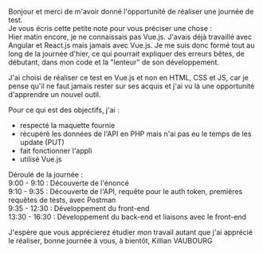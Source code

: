 Bonjour et merci de m'avoir donné l'opportunité de réaliser une journée de test.  
Je vous écris cette petite note pour vous préciser une chose :  
Hier matin encore, je ne connaissais pas Vue.js. J'avais déjà travaillé avec Angular et React.js mais jamais avec Vue.js. Je me suis donc formé tout au long de la journée d'hier, ce qui pourrait expliquer des erreurs bêtes, de débutant, dans mon code et la "lenteur" de son développement.

J'ai choisi de réaliser ce test en Vue.js et non en HTML, CSS et JS, car je pense qu'il ne faut jamais rester sur ses acquis et j'ai vu là une opportunité d'apprendre un nouvel outil.

Pour ce qui est des objectifs, j'ai :  
- respecté la maquette fournie  
- récupéré les données de l'API en PHP mais n'ai pas eu le temps de les update (PUT)  
- fait fonctionner l'appli  
- utilisé Vue.js

Déroulé de la journée :  
9:00 - 9:10 : Découverte de l'énoncé  
9:10 - 9:35 : Découverte de l'API, requête pour le auth token, premières requêtes de tests, avec Postman  
9:35 - 12:30 : Développement du front-end  
13:30 - 16:30 : Développement du back-end et liaisons avec le front-end


J'espère que vous apprécierez étudier mon travail autant que j'ai apprécié le réaliser, bonne journée à vous, à bientôt,
Killian VAUBOURG